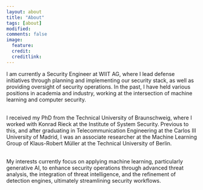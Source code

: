 ```yaml
---
layout: about
title: "About"
tags: [about]
modified:
comments: false
image:
  feature: 
  credit: 
  creditlink: 
---
```


I am currently a Security Engineer at WIIT AG, where I lead defense initiatives through planning and implementing our security stack, as well as providing oversight of security operations. In the past, I have held various positions in academia and industry, working at the intersection of machine learning and computer security.
<br><br>

I received my PhD from the Technical University of Braunschweig, where I
worked with Konrad Rieck at the Institute of System Security.  Previous to this,
and after graduating in Telecommunication Engineering at the Carlos III
University of Madrid, I was an associate researcher at the Machine Learning
Group of Klaus-Robert Müller at the Technical University of Berlin.
<br><br> 

My interests currently focus on applying machine learning, particularly generative AI, to enhance security operations through advanced threat analysis, the integration of threat intelligence, and the refinement of detection engines, ultimately streamlining security workflows.
<br><br>
